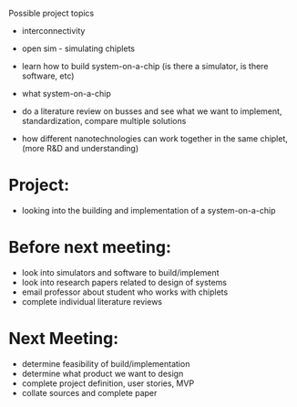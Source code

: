 Possible project topics
- interconnectivity
- open sim - simulating chiplets
- learn how to build system-on-a-chip (is there a simulator, is there software, etc)
-    what system-on-a-chip

-    do a literature review on busses and see what we want to implement, standardization, compare multiple solutions

- how different nanotechnologies can work together in the same chiplet, (more R&D and understanding)


# Project:
- looking into the building and implementation of a system-on-a-chip

# Before next meeting: 
- look into simulators and software to build/implement
- look into research papers related to design of systems
- email professor about student who works with chiplets
- complete individual literature reviews

# Next Meeting:
- determine feasibility of build/implementation
- determine what product we want to design
- complete project definition, user stories, MVP
- collate sources and complete paper
